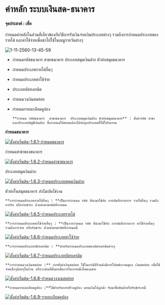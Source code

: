 # ค่าหลัก ระบบเงินสด-ธนาคาร

####  จุดประสงค์ : เพื่อ
กำหนดค่าหลักในส่วนที่เกี่ยวข้องกับวิธีการรับเงินจ่ายเงินประเภทต่างๆ
รวมถึงการกำหนดประเภทของรายได้ และค่าใช้จ่ายเพื่อนำไปใช้ในเมนูรายวันต่างๆ

![1-11-2560-13-45-59](http://www.smlaccount.com/manual/wp-content/uploads/2017/10/1-11-2560-13-45-59.jpg)

  * กำหนดรหัสธนาคาร สาขาธนาคาร ประเภทสมุดเงินฝาก ตัวย่อสมุดธนาคาร
  * กำหนดประเภทรายได้อื่นๆ
  * กำหนดประเภทค่าใช้จ่าย
  * ประเภทบัตรเครดิต
  * กำหนดวงเงินสดย่อย
  * กำหนดรายละเอียดคูปอง
        
        **กำหนด รหัสธนาคาร  สาขาธนาคาร  ประเภทสมุดเงินฝาก ตัวย่อสมุดธนาคาร** : ตั้งค่ารหัส สาขา และประเภทบัญชีเงินฝาก ซึ่งกำหนดให้สอดคล้องได้กับทุกประเทศที่ใช้โปรแกรม

**กำหนดธนาคาร**

[![ตั้งค่าเริ่มต้น-1.6.1-กำหนดธนาคาร](http://www.smlaccount.com/manual/wp-content/uploads/2017/10/ตั้งค่าเริ่มต้น-1.6.1-กำหนดธนาคาร.jpg)](http://www.smlaccount.com/manual/wp-content/uploads/2017/10/ตั้งค่าเริ่มต้น-1.6.1-กำหนดธนาคาร.jpg)

กำหนดสาขาของธนาคาร

[![ตั้งค่าเริ่มต้น-1.6.2-กำหนดสาขาธนาคาร](http://www.smlaccount.com/manual/wp-content/uploads/2017/10/ตั้งค่าเริ่มต้น-1.6.2-กำหนดสาขาธนาคาร.jpg)](http://www.smlaccount.com/manual/wp-content/uploads/2017/10/ตั้งค่าเริ่มต้น-1.6.2-กำหนดสาขาธนาคาร.jpg)

  
ประเภทสมุดเงินฝาก

[![ตั้งค่าเริ่มต้น-1.6.3-กำหนดประเภทสมุดเงินฝาก](http://www.smlaccount.com/manual/wp-content/uploads/2017/10/ตั้งค่าเริ่มต้น-1.6.3-กำหนดประเภทสมุดเงินฝาก.jpg)](http://www.smlaccount.com/manual/wp-content/uploads/2017/10/ตั้งค่าเริ่มต้น-1.6.3-กำหนดประเภทสมุดเงินฝาก.jpg)

ตัวย่อในสมุดธนาคาร *ยังไม่เปิดใช้งาน*

    
    
    **การกำหนดประเภทรายได้อื่นๆ : **เป็นการกำหนด รหัส ที่นำมาใช้กับ การบันทึกรายการ รายได้อื่นๆ รวมถึงการรับ หรือจ่ายชำระ ด้วยค่าตามรหัสที่กำหนด

[![ตั้งค่าเริ่มต้น-1.6.5-กำหนดประเภทรายได้](http://www.smlaccount.com/manual/wp-content/uploads/2017/10/ตั้งค่าเริ่มต้น-1.6.5-กำหนดประเภทรายได้.jpg)](http://www.smlaccount.com/manual/wp-content/uploads/2017/10/ตั้งค่าเริ่มต้น-1.6.5-กำหนดประเภทรายได้.jpg)

    
    
    **การกำหนดประเภทค่าใช้จ่ายอื่นๆ : **เป็นการกำหนด รหัส ที่นำมาใช้กับ การบันทึกรายการ ค่าใช้จ่ายอื่นๆ รวมถึงการจ่าย หรือรับชำระ ด้วยค่าตามรหัสที่กำหนดนี้

[![ตั้งค่าเริ่มต้น-1.6.6-กำหนดประเภทค่าใช้จ่าย](http://www.smlaccount.com/manual/wp-content/uploads/2017/10/ตั้งค่าเริ่มต้น-1.6.6-กำหนดประเภทค่าใช้จ่าย.jpg)](http://www.smlaccount.com/manual/wp-content/uploads/2017/10/ตั้งค่าเริ่มต้น-1.6.6-กำหนดประเภทค่าใช้จ่าย.jpg)

    
    
    **การกำหนดประเภทบัตรเครดิต : **สำหรับกำหนดประเภทของบัตรเครดิตต่างๆ

[![ตั้งค่าเริ่มต้น-1.6.7-กำหนดประเภทบัตรเครดิต](http://www.smlaccount.com/manual/wp-content/uploads/2017/10/ตั้งค่าเริ่มต้น-1.6.7-กำหนดประเภทบัตรเครดิต.jpg)](http://www.smlaccount.com/manual/wp-content/uploads/2017/10/ตั้งค่าเริ่มต้น-1.6.7-กำหนดประเภทบัตรเครดิต.jpg)

    
    
    **การกำหนดวงเงินสดย่อย :** การตั้งค่าเงินสดย่อย ใช้ในกรณีที่ร้านค้ามีการให้พนักงานดุแล เงินสดย่อย เพื่อใช้จ่ายเล็กๆน้อยๆในร้าน หรือวงงเินที่ตั้งมาเพื่อการใดการหนึ่งโดยเฉพาะ

[![ตั้งค่าเริ่มต้น-1.6.8-กำหนดวงงเนสดย่อย](http://www.smlaccount.com/manual/wp-content/uploads/2017/10/ตั้งค่าเริ่มต้น-1.6.8-กำหนดวงงเนสดย่อย.jpg)](http://www.smlaccount.com/manual/wp-content/uploads/2017/10/ตั้งค่าเริ่มต้น-1.6.8-กำหนดวงงเนสดย่อย.jpg)

    
    
    **กำหนดรายละเอียดคูปอง :**ใช้สำหรับการสร้างคูปอง แทนเงินให้ลูกค้า รับมาซื้อสินค้าหรือรับชำระหนี้

[![ตั้งค่าเริ่มต้น-1.6.9-รายละเอียดคูปอง](http://www.smlaccount.com/manual/wp-content/uploads/2017/10/ตั้งค่าเริ่มต้น-1.6.9-รายละเอียดคูปอง.jpg)](http://www.smlaccount.com/manual/wp-content/uploads/2017/10/ตั้งค่าเริ่มต้น-1.6.9-รายละเอียดคูปอง.jpg)



